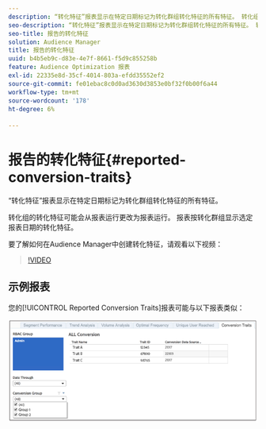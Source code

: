 ```yaml
---
description: “转化特征”报表显示在特定日期标记为转化群组转化特征的所有特征。 转化组的转化特征可能会从报表运行更改为报表运行。 报表按转化群组显示选定报表日期的转化特征。
seo-description: “转化特征”报表显示在特定日期标记为转化群组转化特征的所有特征。 转化组的转化特征可能会从报表运行更改为报表运行。 报表按转化群组显示选定报表日期的转化特征。
seo-title: 报告的转化特征
solution: Audience Manager
title: 报告的转化特征
uuid: b4b5eb9c-d83e-4e7f-8661-f5d9c855258b
feature: Audience Optimization 报表
exl-id: 22335e8d-35cf-4014-803a-efdd35552ef2
source-git-commit: fe01ebac8c0d0ad3630d3853e0bf32f0b00f6a44
workflow-type: tm+mt
source-wordcount: '178'
ht-degree: 6%

---
```


# 报告的转化特征{#reported-conversion-traits}

“转化特征”报表显示在特定日期标记为转化群组转化特征的所有特征。

转化组的转化特征可能会从报表运行更改为报表运行。 报表按转化群组显示选定报表日期的转化特征。

要了解如何在Audience Manager中创建转化特征，请观看以下视频：

>[!VIDEO](https://video.tv.adobe.com/v/23431/)

## 示例报表

您的[!UICONTROL Reported Conversion Traits]报表可能与以下报表类似：

![](assets/reported-conversion-traits.png)
